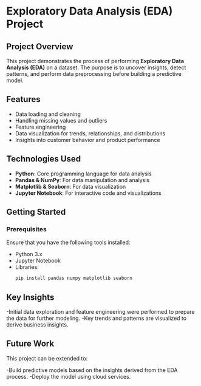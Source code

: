 # Exploratory Data Analysis (EDA) Project

## Project Overview
This project demonstrates the process of performing **Exploratory Data Analysis (EDA)** on a dataset. The purpose is to uncover insights, detect patterns, and perform data preprocessing before building a predictive model.

## Features
- Data loading and cleaning
- Handling missing values and outliers
- Feature engineering
- Data visualization for trends, relationships, and distributions
- Insights into customer behavior and product performance

## Technologies Used
- **Python**: Core programming language for data analysis
- **Pandas & NumPy**: For data manipulation and analysis
- **Matplotlib & Seaborn**: For data visualization
- **Jupyter Notebook**: For interactive code and visualizations

## Getting Started
### Prerequisites
Ensure that you have the following tools installed:
- Python 3.x
- Jupyter Notebook
- Libraries:
  ```bash
  pip install pandas numpy matplotlib seaborn

## Key Insights
  -Initial data exploration and feature engineering were performed to prepare the data for further modeling.
  -Key trends and patterns are visualized to derive business insights.
## Future Work
This project can be extended to:

  -Build predictive models based on the insights derived from the EDA process.
  -Deploy the model using cloud services.


